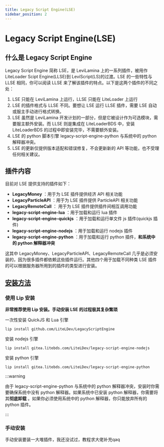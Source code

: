 ```yaml
---
title: Legacy Script Engine(LSE)
sidebar_position: 2
---
```


# Legacy Script Engine(LSE)

## 什么是 Legacy Script Engine

Legacy Script Engine 简称 LSE，是 LeviLamina 上的一系列插件，被用作 LiteLoader Scipt Engine(LLSE)到 LeviScript(LS)的过渡。LSE 的一些特性与 LLSE 相同，你可以阅读 LLSE 来了解该插件的特点。以下是这两个插件的不同之处：

1. LSE 只能在 LeviLamina 上运行，LLSE 只能在 LiteLoader 上运行
2. LSE 的插件格式与 LLSE 不同。要想让 LSE 运行 LLSE 插件，需要 LSE 自动或服主手动进行格式转换。
3. LSE 虽然是 LeviLamina 开发计划的一部分，但是它被设计作为可选模块，需要服主额外安装。而 LLSE 则是集成在 LiteLoaderBDS 中，安装 LiteLoaderBDS 的过程中即安装完毕，不需要额外安装。
4. LSE 的 python 脚本引擎 legacy-script-engine-python 与系统中的 python 解释器冲突。
5. LSE 的更新仅提供版本适配和错误修复，不会更新新的 API 等功能，也不受理任何相关建议。

## 插件内容

目前对 LSE 提供支持的插件如下：

- **LegacyMoney** ：用于为 LSE 插件提供经济 API 相关功能
- **LegacyParticleAPI** ：用于为 LSE 插件提供 ParticleAPI 相关功能
- **LegacyRemoteCall** ： 用于为 LSE 插件提供插件间相互调用功能
- **legacy-script-engine-lua** ：用于加载和运行 lua 插件
- **legacy-script-engine-quickjs** ：用于加载和运行单文件 js 插件(quickjs 插件)
- **legacy-script-engine-nodejs** ：用于加载和运行 nodejs 插件
- **legacy-script-engine-python** ：用于加载和运行 python 插件，**和系统中的 python 解释器冲突**

这其中 LegacyMoney、LegacyParticleAPI、LegacyRemoteCall 几乎是必须安装的，因为很多插件都依赖这些插件运行。其他四个用于加载不同种类 LSE 插件的可以根据服务器所用到的插件的类型进行安装。

## [安装方法](https://lse.liteldev.com/zh/)

### 使用 Lip 安装

**非常推荐使用 Lip 安装。手动安装 LSE 的过程极其复杂繁琐**

一次性安装 QuickJS 和 Lua 引擎

```shell
lip install github.com/LiteLDev/LegacyScriptEngine
```

安装 nodejs 引擎

```shell
lip install gitea.litebds.com/LiteLDev/legacy-script-engine-nodejs
```

安装 python 引擎

```shell
lip install gitea.litebds.com/LiteLDev/legacy-script-engine-python
```

:::warning

由于 legacy-script-engine-python 与系统中的 python 解释器冲突，安装时你需要确保系统中没有 python 解释器。如果系统中已安装 python 解释器，你需要将其**彻底卸载** 。如果你必须使用系统中的 python 解释器，你只能放弃所有的 python 插件。

:::

### 手动安装

手动安装要装一大堆插件，我还没试过，教程求大佬补充qaq
